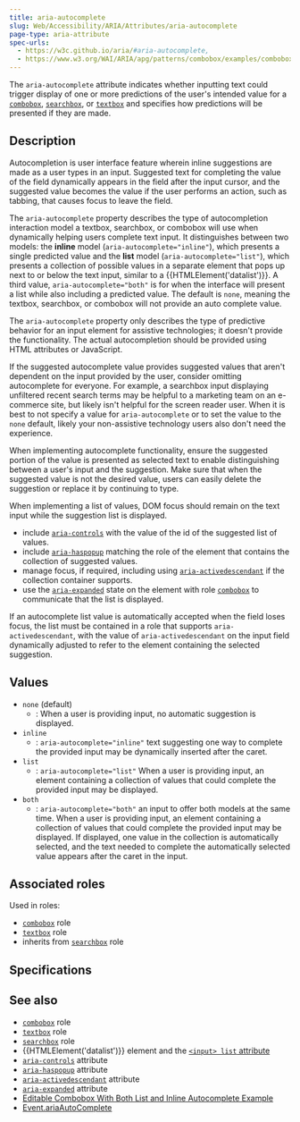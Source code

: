 ```yaml
---
title: aria-autocomplete
slug: Web/Accessibility/ARIA/Attributes/aria-autocomplete
page-type: aria-attribute
spec-urls:
  - https://w3c.github.io/aria/#aria-autocomplete,
  - https://www.w3.org/WAI/ARIA/apg/patterns/combobox/examples/combobox-autocomplete-both/
---
```




The `aria-autocomplete` attribute indicates whether inputting text could trigger display of one or more predictions of the user's intended value for a [`combobox`](/Web/Accessibility/ARIA/Roles/combobox_role), [`searchbox`](/Web/Accessibility/ARIA/Roles/searchbox_role), or [`textbox`](/Web/Accessibility/ARIA/Roles/textbox_role) and specifies how predictions will be presented if they are made.

## Description

Autocompletion is user interface feature wherein inline suggestions are made as a user types in an input. Suggested text for completing the value of the field dynamically appears in the field after the input cursor, and the suggested value becomes the value if the user performs an action, such as tabbing, that causes focus to leave the field.

The `aria-autocomplete` property describes the type of autocompletion interaction model a textbox, searchbox, or combobox will use when dynamically helping users complete text input. It distinguishes between two models: the **inline** model (`aria-autocomplete="inline"`), which presents a single predicted value and the **list** model (`aria-autocomplete="list"`), which presents a collection of possible values in a separate element that pops up next to or below the text input, similar to a {{HTMLElement('datalist')}}. A third value, `aria-autocomplete="both"` is for when the interface will present a list while also including a predicted value. The default is `none`, meaning the textbox, searchbox, or combobox will not provide an auto complete value.

The `aria-autocomplete` property only describes the type of predictive behavior for an input element for assistive technologies; it doesn't provide the functionality. The actual autocompletion should be provided using HTML attributes or JavaScript.

If the suggested autocomplete value provides suggested values that aren't dependent on the input provided by the user, consider omitting autocomplete for everyone. For example, a searchbox input displaying unfiltered recent search terms may be helpful to a marketing team on an e-commerce site, but likely isn't helpful for the screen reader user. When it is best to not specify a value for `aria-autocomplete` or to set the value to the `none` default, likely your non-assistive technology users also don't need the experience.

When implementing autocomplete functionality, ensure the suggested portion of the value is presented as selected text to enable distinguishing between a user's input and the suggestion. Make sure that when the suggested value is not the desired value, users can easily delete the suggestion or replace it by continuing to type.

When implementing a list of values, DOM focus should remain on the text input while the suggestion list is displayed.

- include [`aria-controls`](/Web/Accessibility/ARIA/Attributes/aria-controls) with the value of the id of the suggested list of values.
- include [`aria-haspopup`](/Web/Accessibility/ARIA/Attributes/aria-haspopup) matching the role of the element that contains the collection of suggested values.
- manage focus, if required, including using [`aria-activedescendant`](/Web/Accessibility/ARIA/Attributes/aria-activedescendant) if the collection container supports.
- use the [`aria-expanded`](/Web/Accessibility/ARIA/Attributes/aria-expanded) state on the element with role [`combobox`](/Web/Accessibility/ARIA/Roles/combobox_role) to communicate that the list is displayed.

If an autocomplete list value is automatically accepted when the field loses focus, the list must be contained in a role that supports `aria-activedescendant`, with the value of `aria-activedescendant` on the input field dynamically adjusted to refer to the element containing the selected suggestion.

## Values

- `none` (default)
  - : When a user is providing input, no automatic suggestion is displayed.
- `inline`
  - : `aria-autocomplete="inline"` text suggesting one way to complete the provided input may be dynamically inserted after the caret.
- `list`
  - : `aria-autocomplete="list"` When a user is providing input, an element containing a collection of values that could complete the provided input may be displayed.
- `both`
  - : `aria-autocomplete="both"` an input to offer both models at the same time. When a user is providing input, an element containing a collection of values that could complete the provided input may be displayed. If displayed, one value in the collection is automatically selected, and the text needed to complete the automatically selected value appears after the caret in the input.

## Associated roles

Used in roles:

- [`combobox`](/Web/Accessibility/ARIA/Roles/combobox_role) role
- [`textbox`](/Web/Accessibility/ARIA/Roles/textbox_role) role
- inherits from [`searchbox`](/Web/Accessibility/ARIA/Roles/searchbox_role) role

## Specifications



## See also

- [`combobox`](/Web/Accessibility/ARIA/Roles/combobox_role) role
- [`textbox`](/Web/Accessibility/ARIA/Roles/textbox_role) role
- [`searchbox`](/Web/Accessibility/ARIA/Roles/searchbox_role) role
- {{HTMLElement('datalist')}} element and the [`<input> list` attribute](/Web/HTML/Element/input#list)
- [`aria-controls`](/Web/Accessibility/ARIA/Attributes/aria-controls) attribute
- [`aria-haspopup`](/Web/Accessibility/ARIA/Attributes/aria-haspopup) attribute
- [`aria-activedescendant`](/Web/Accessibility/ARIA/Attributes/aria-activedescendant) attribute
- [`aria-expanded`](/Web/Accessibility/ARIA/Attributes/aria-expanded) attribute
- [Editable Combobox With Both List and Inline Autocomplete Example](https://www.w3.org/TR/wai-aria-practices-1.2/examples/combobox/combobox-autocomplete-both.html)
- [Event.ariaAutoComplete](/Web/API/Element/ariaAutoComplete)
